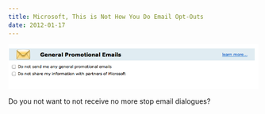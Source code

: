 ```yaml
---
title: Microsoft, This is Not How You Do Email Opt-Outs
date: 2012-01-17
---
```


![](3B10D34208324BC798787FA76ED64A29.png)

Do you not want to not receive no more stop email dialogues?

